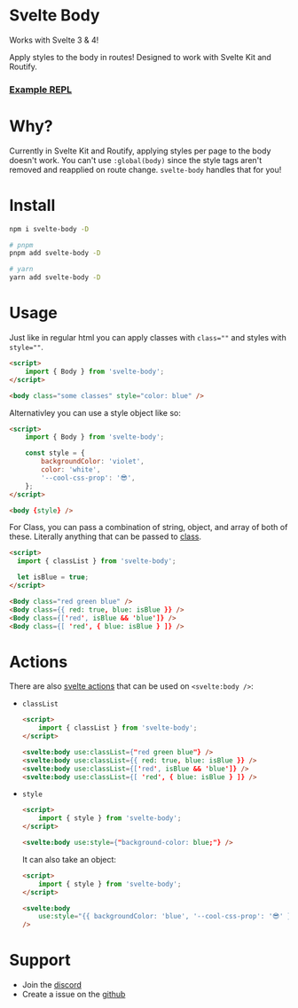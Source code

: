 # Svelte Body

Works with Svelte 3 & 4!

Apply styles to the body in routes! Designed to work with Svelte Kit and Routify.

### [Example REPL](https://svelte.dev/repl/7d04a8d3131c46b5b188744dc86c0fb5?version=3.42.4)

# Why?

Currently in Svelte Kit and Routify, applying styles per page to the body doesn't work. You can't use `:global(body)` since the style tags aren't removed and reapplied on route change. `svelte-body` handles that for you!

# Install

```bash
npm i svelte-body -D

# pnpm
pnpm add svelte-body -D

# yarn
yarn add svelte-body -D
```

# Usage

Just like in regular html you can apply classes with `class=""` and styles with `style=""`.

```html
<script>
	import { Body } from 'svelte-body';
</script>

<body class="some classes" style="color: blue" />
```

Alternativley you can use a style object like so:

```html
<script>
	import { Body } from 'svelte-body';

	const style = {
		backgroundColor: 'violet',
		color: 'white',
		'--cool-css-prop': '😎',
	};
</script>

<body {style} />
```

For Class, you can pass a combination of string, object, and array of both of these. Literally anything that can be passed to [class](https://github.com/lukeed/clsx).

```html
<script>
  import { classList } from 'svelte-body';

  let isBlue = true;
</script>

<Body class="red green blue" />
<Body class={{ red: true, blue: isBlue }} />
<Body class={['red', isBlue && 'blue']} />
<Body class={[ 'red', { blue: isBlue } ]} />
```

# Actions

There are also [svelte actions](https://svelte.dev/docs#use_action) that can be used on `<svelte:body />`:

-   `classList`

    ```html
    <script>
        import { classList } from 'svelte-body';
    </script>

    <svelte:body use:classList={"red green blue"} />
    <svelte:body use:classList={{ red: true, blue: isBlue }} />
    <svelte:body use:classList={['red', isBlue && 'blue']} />
    <svelte:body use:classList={[ 'red', { blue: isBlue } ]} />
    ```

-   `style`

    ```html
    <script>
        import { style } from 'svelte-body';
    </script>

    <svelte:body use:style={"background-color: blue;"} />
    ```

    It can also take an object:

    ```html
    <script>
    	import { style } from 'svelte-body';
    </script>

    <svelte:body
    	use:style="{{ backgroundColor: 'blue', '--cool-css-prop': '😎' }}"
    />
    ```

# Support

-   Join the [discord](https://discord.gg/2Vd4wAjJnm)<br>
-   Create a issue on the [github](https://github.com/ghostdevv/svelte-body)
